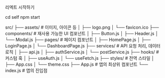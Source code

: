 

리엑트 시작하기

cd self
npm start

src/
├── assets/                # 이미지, 아이콘 등
│   ├── logo.png
│   └── favicon.ico
├── components/            # 재사용 가능한 UI 컴포넌트
│   ├── Button.js
│   ├── Header.js
│   └── Modal.js
├── pages/                 # 페이지 컴포넌트
│   ├── HomePage.js
│   ├── LoginPage.js
│   └── DashboardPage.js
├── services/              # API 요청 처리, 데이터 로직
│   ├── api.js
│   ├── authService.js
│   └── postService.js
├── hooks/                 # 커스텀 훅
│   ├── useAuth.js
│   └── useFetch.js
├── styles/                # 전역 스타일
│   ├── App.css
│   └── theme.css
├── App.js                 # 앱의 최상위 컴포넌트
└── index.js               # 앱의 진입점



